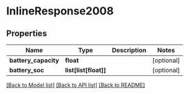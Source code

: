 # InlineResponse2008

## Properties
Name | Type | Description | Notes
------------ | ------------- | ------------- | -------------
**battery_capacity** | **float** |  | [optional] 
**battery_soc** | **list[list[float]]** |  | [optional] 

[[Back to Model list]](../README.md#documentation-for-models) [[Back to API list]](../README.md#documentation-for-api-endpoints) [[Back to README]](../README.md)


